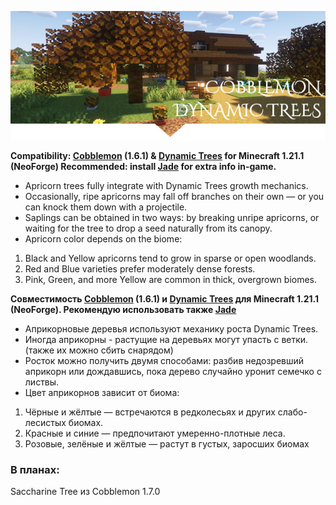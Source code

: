![Logo](./header.png)

**Compatibility: [Cobblemon](https://cobblemon.com/en) (1.6.1) & [Dynamic Trees](https://modrinth.com/mod/dynamictrees) for Minecraft 1.21.1 (NeoForge)
Recommended: install [Jade](https://modrinth.com/mod/jade) for extra info in-game.**

* Apricorn trees fully integrate with Dynamic Trees growth mechanics.
* Occasionally, ripe apricorns may fall off branches on their own — or you can knock them down with a projectile.
* Saplings can be obtained in two ways: by breaking unripe apricorns, or waiting for the tree to drop a seed naturally from its canopy.
* Apricorn color depends on the biome:

1. Black and Yellow apricorns tend to grow in sparse or open woodlands.
2. Red and Blue varieties prefer moderately dense forests.
3. Pink, Green, and more Yellow are common in thick, overgrown biomes.


**Совместимость [Cobblemon](https://cobblemon.com/en) (1.6.1) и [Dynamic Trees](https://modrinth.com/mod/dynamictrees) для Minecraft 1.21.1 (NeoForge). Рекомендую использовать также [Jade](https://modrinth.com/mod/jade)**

* Априкорновые деревья используют механику роста Dynamic Trees.
* Иногда априкорны - растущие на деревьях могут упасть с ветки. (также их можно сбить снарядом)
* Росток можно получить двумя способами: разбив недозревший априкорн или дождавшись, пока дерево случайно уронит семечко с листвы.
* Цвет априкорнов зависит от биома:

1. Чёрные и жёлтые — встречаются в редколесьях и других слабо-лесистых биомах.
2. Красные и синие — предпочитают умеренно-плотные леса.
3. Розовые, зелёные и жёлтые — растут в густых, заросших биомах

### В планах:
Saccharine Tree из Cobblemon 1.7.0
